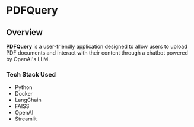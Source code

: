 # PDFQuery

## Overview
**PDFQuery** is a user-friendly application designed to allow users to upload PDF documents and interact with their content through a chatbot powered by OpenAI's LLM.


### Tech Stack Used
- Python
- Docker
- LangChain
- FAISS
- OpenAI
- Streamlit
